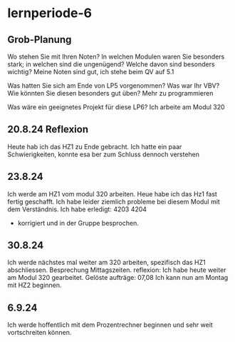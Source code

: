 # lernperiode-6
## Grob-Planung
Wo stehen Sie mit Ihren Noten? In welchen Modulen waren Sie besonders stark; in welchen sind die ungenügend? Welche davon sind besonders wichtig?
Meine Noten sind gut, ich stehe beim QV auf 5.1


Was hatten Sie sich am Ende von LP5 vorgenommen? Was war Ihr VBV? Wie könnten Sie diesen besonders gut üben?
Mehr zu programmieren

Was wäre ein geeignetes Projekt für diese LP6?
Ich arbeite am Modul 320

## 20.8.24 Reflexion
Heute hab ich das HZ1 zu Ende gebracht. Ich hatte ein paar Schwierigkeiten, konnte esa ber zum Schluss dennoch verstehen

## 23.8.24
Ich werde am HZ1 vom modul 320 arbeiten.
Heue habe ich das Hz1 fast fertig geschafft. Ich habe leider ziemlich probleme bei diesem Modul mit dem Verständnis.
Ich habe erledigt:
4203
4204
+ korrigiert und in der Gruppe besprochen.
## 30.8.24
Ich werde nächstes mal weiter am 320 arbeiten, spezifisch das HZ1 abschliessen. Besprechung Mittagszeiten.
reflexion:
Ich habe heute weiter am Modul 320 gearbeitet. Gelöste aufträge:
07,08
Ich kann nun am Montag mit HZ2 beginnen.
## 6.9.24
Ich werde hoffentlich mit dem Prozentrechner beginnen und sehr weit vortschreiten können.





